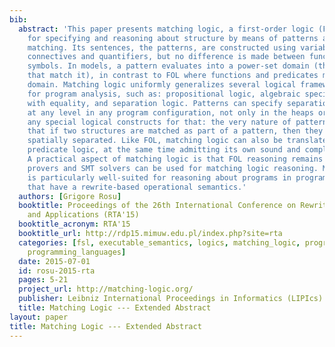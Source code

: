 ```yaml
---
bib:
  abstract: 'This paper presents matching logic, a first-order logic (FOL) variant
    for specifying and reasoning about structure by means of patterns and pattern
    matching. Its sentences, the patterns, are constructed using variables, symbols,
    connectives and quantifiers, but no difference is made between function and predicate
    symbols. In models, a pattern evaluates into a power-set domain (the set of values
    that match it), in contrast to FOL where functions and predicates map into a regular
    domain. Matching logic uniformly generalizes several logical frameworks important
    for program analysis, such as: propositional logic, algebraic specification, FOL
    with equality, and separation logic. Patterns can specify separation requirements
    at any level in any program configuration, not only in the heaps or stores, without
    any special logical constructs for that: the very nature of pattern matching is
    that if two structures are matched as part of a pattern, then they can only be
    spatially separated. Like FOL, matching logic can also be translated into pure
    predicate logic, at the same time admitting its own sound and complete proof system.
    A practical aspect of matching logic is that FOL reasoning remains sound, so off-the-shelf
    provers and SMT solvers can be used for matching logic reasoning. Matching logic
    is particularly well-suited for reasoning about programs in programming languages
    that have a rewrite-based operational semantics.'
  authors: [Grigore Rosu]
  booktitle: Proceedings of the 26th International Conference on Rewriting Techniques
    and Applications (RTA'15)
  booktitle_acronym: RTA'15
  booktitle_url: http://rdp15.mimuw.edu.pl/index.php?site=rta
  categories: [fsl, executable_semantics, logics, matching_logic, program_verification,
    programming_languages]
  date: 2015-07-01
  id: rosu-2015-rta
  pages: 5-21
  project_url: http://matching-logic.org/
  publisher: Leibniz International Proceedings in Informatics (LIPIcs)
  title: Matching Logic --- Extended Abstract
layout: paper
title: Matching Logic --- Extended Abstract
---
```

